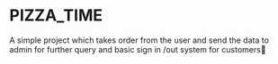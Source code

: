 # PIZZA_TIME
A simple project which takes order from the user and send the data to admin for further query and basic sign in /out system for customers🍕
